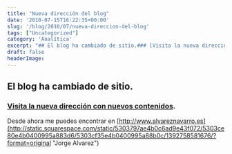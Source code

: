 ```yaml
---
title: "Nueva dirección del blog"
date: '2010-07-15T16:22:35+00:00'
slug: '/blog/2010/07/nueva-direccion-del-blog'
tags: ["Uncategorized"]
category: 'Analítica'
excerpt: "## El blog ha cambiado de sitio.### [Visita la nueva dirección con nuevos contenidos]("
draft: false
headerImage: 
---
```

## El blog ha cambiado de sitio.

### [Visita la nueva dirección con nuevos contenidos](http://static.squarespace.com/static/5303797ae4b0c6ad9e43f072/5303ce80e4b0400995a883d6/5303cf35e4b0400995a88b0c/1392758581676/?format=original "Jorge Alvarez").

Desde ahora me puedes encontrar en [http://www.alvareznavarro.es](http://static.squarespace.com/static/5303797ae4b0c6ad9e43f072/5303ce80e4b0400995a883d6/5303cf35e4b0400995a88b0c/1392758581676/?format=original "Jorge Alvarez")

